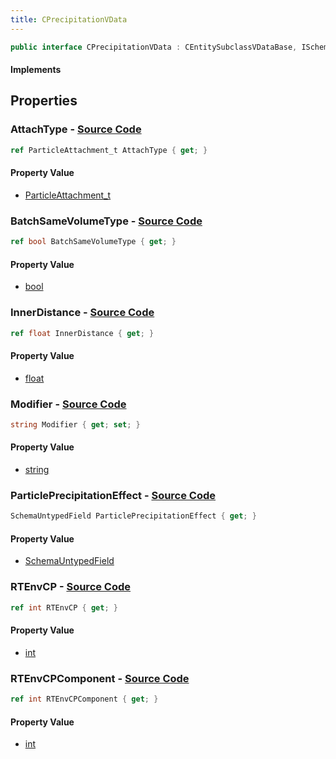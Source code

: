 ```yaml
---
title: CPrecipitationVData
---
```


```csharp
public interface CPrecipitationVData : CEntitySubclassVDataBase, ISchemaClass<CEntitySubclassVDataBase>, ISchemaClass<CPrecipitationVData>, ISchemaField, ISchemaClass, INativeHandle
```

#### Implements

## Properties

### **AttachType** - [Source Code](https://github.com/swiftly-solution/swiftlys2/blob/main/managed/src/SwiftlyS2.Generated/Schemas/Interfaces/CPrecipitationVData.cs#L21)

```csharp
ref ParticleAttachment_t AttachType { get; }
```

#### Property Value

- [ParticleAttachment_t](/docs/api/shared/schemadefinitions/particleattachment_t)

### **BatchSameVolumeType** - [Source Code](https://github.com/swiftly-solution/swiftlys2/blob/main/managed/src/SwiftlyS2.Generated/Schemas/Interfaces/CPrecipitationVData.cs#L23)

```csharp
ref bool BatchSameVolumeType { get; }
```

#### Property Value

- [bool](https://learn.microsoft.com/dotnet/api/system.boolean)

### **InnerDistance** - [Source Code](https://github.com/swiftly-solution/swiftlys2/blob/main/managed/src/SwiftlyS2.Generated/Schemas/Interfaces/CPrecipitationVData.cs#L19)

```csharp
ref float InnerDistance { get; }
```

#### Property Value

- [float](https://learn.microsoft.com/dotnet/api/system.single)

### **Modifier** - [Source Code](https://github.com/swiftly-solution/swiftlys2/blob/main/managed/src/SwiftlyS2.Generated/Schemas/Interfaces/CPrecipitationVData.cs#L29)

```csharp
string Modifier { get; set; }
```

#### Property Value

- [string](https://learn.microsoft.com/dotnet/api/system.string)

### **ParticlePrecipitationEffect** - [Source Code](https://github.com/swiftly-solution/swiftlys2/blob/main/managed/src/SwiftlyS2.Generated/Schemas/Interfaces/CPrecipitationVData.cs#L17)

```csharp
SchemaUntypedField ParticlePrecipitationEffect { get; }
```

#### Property Value

- [SchemaUntypedField](/docs/api/shared/schemas/schemauntypedfield)

### **RTEnvCP** - [Source Code](https://github.com/swiftly-solution/swiftlys2/blob/main/managed/src/SwiftlyS2.Generated/Schemas/Interfaces/CPrecipitationVData.cs#L25)

```csharp
ref int RTEnvCP { get; }
```

#### Property Value

- [int](https://learn.microsoft.com/dotnet/api/system.int32)

### **RTEnvCPComponent** - [Source Code](https://github.com/swiftly-solution/swiftlys2/blob/main/managed/src/SwiftlyS2.Generated/Schemas/Interfaces/CPrecipitationVData.cs#L27)

```csharp
ref int RTEnvCPComponent { get; }
```

#### Property Value

- [int](https://learn.microsoft.com/dotnet/api/system.int32)

